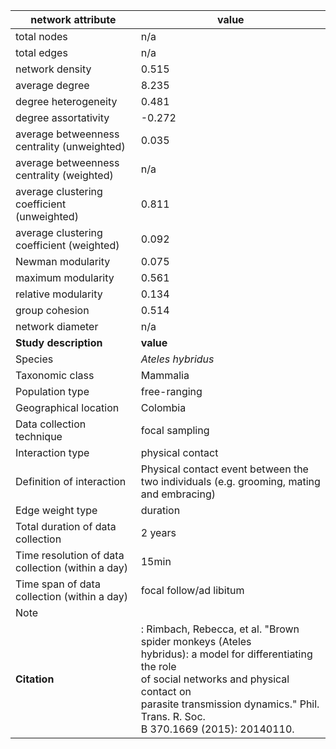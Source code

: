 network attribute|value
---|---
total nodes|n/a
total edges|n/a
network density|0.515
average degree|8.235
degree heterogeneity|0.481
degree assortativity|-0.272
average betweenness centrality (unweighted)|0.035
average betweenness centrality (weighted)|n/a
average clustering coefficient (unweighted)|0.811
average clustering coefficient (weighted)|0.092
Newman modularity|0.075
maximum modularity|0.561
relative modularity|0.134
group cohesion|0.514
network diameter|n/a
**Study description**|**value**
Species|*Ateles hybridus*
Taxonomic class|Mammalia
Population type|free-ranging
Geographical location|Colombia
Data collection technique|focal sampling
Interaction type|physical contact
Definition of interaction|Physical contact event between the two individuals (e.g. grooming, mating and embracing)
Edge weight type|duration
Total duration of data collection|2 years
Time resolution of data collection (within a day)|15min
Time span of data collection (within a day)|focal follow/ad libitum
Note|
**Citation** |: Rimbach, Rebecca, et al. "Brown spider monkeys (Ateles <br> hybridus): a model for differentiating the role <br> of social networks and physical contact on <br> parasite transmission dynamics." Phil. Trans. R. Soc. <br> B 370.1669 (2015): 20140110.